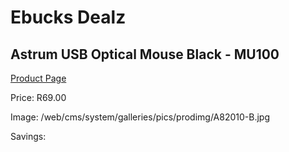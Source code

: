 
# Ebucks Dealz
## Astrum USB Optical Mouse Black - MU100
[Product Page](https://www.ebucks.com/web/shop/productSelected.do?prodId=1206075503&catId=365757697)

Price: R69.00

Image: /web/cms/system/galleries/pics/prodimg/A82010-B.jpg

Savings: 


	